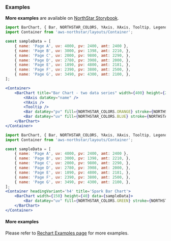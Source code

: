 ### Examples

**More examples** are available on <a href="https://storybook.northstar.aws-prototyping.cloud/?path=/story/barchart" target="_blank">NorthStar Storybook</a>.

```jsx
import BarChart, { Bar, NORTHSTAR_COLORS, YAxis, XAxis, Tooltip, Legend, CartesianGrid } from 'aws-northstar/charts/BarChart';
import Container from 'aws-northstar/layouts/Container';

const sampleData = [
    { name: 'Page A', uv: 4000, pv: 2400, amt: 2400 },
    { name: 'Page B', uv: 3000, pv: 1398, amt: 2210, },
    { name: 'Page C', uv: 2000, pv: 9800, amt: 2290, },
    { name: 'Page D', uv: 2780, pv: 3908, amt: 2000, },
    { name: 'Page E', uv: 1890, pv: 4800, amt: 2181, },
    { name: 'Page F', uv: 2390, pv: 3800, amt: 2500, },
    { name: 'Page G', uv: 3490, pv: 4300, amt: 2100, },
];

<Container>
    <BarChart title="Bar Chart - two data series" width={400} height={200} data={sampleData}>
        <XAxis dataKey="name" />
        <YAxis />
        <Tooltip />
        <Bar dataKey="pv" fill={NORTHSTAR_COLORS.ORANGE} stroke={NORTHSTAR_COLORS.ORANGE} />
        <Bar dataKey="uv" fill={NORTHSTAR_COLORS.BLUE} stroke={NORTHSTAR_COLORS.BLUE}/>
    </BarChart>
</Container>
```

```jsx
import BarChart, { Bar, NORTHSTAR_COLORS, YAxis, XAxis, Tooltip, Legend, CartesianGrid } from 'aws-northstar/charts/BarChart';
import Container from 'aws-northstar/layouts/Container';

const sampleData = [
    { name: 'Page A', uv: 4000, pv: 2400, amt: 2400 },
    { name: 'Page B', uv: 3000, pv: 1398, amt: 2210, },
    { name: 'Page C', uv: 2000, pv: 9800, amt: 2290, },
    { name: 'Page D', uv: 2780, pv: 3908, amt: 2000, },
    { name: 'Page E', uv: 1890, pv: 4800, amt: 2181, },
    { name: 'Page F', uv: 2390, pv: 3800, amt: 2500, },
    { name: 'Page G', uv: 3490, pv: 4300, amt: 2100, },
];
<Container headingVariant='h4' title='Spark Bar Chart'>
    <BarChart width={150} height={40} data={sampleData}>
        <Bar dataKey="uv" fill={NORTHSTAR_COLORS.GREEN} stroke={NORTHSTAR_COLORS.GREEN}/>
    </BarChart>
</Container>
```

#### More examples
Please refer to [Rechart Examples page](https://recharts.org/en-US/examples/SimpleBarChart) for more examples. 


